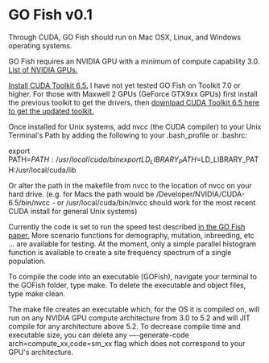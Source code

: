 # GO Fish v0.1

Through CUDA, GO Fish should run on Mac OSX, Linux, and Windows operating systems. 

GO Fish requires an NVIDIA GPU with a minimum of compute capability 3.0. [List of NVIDIA GPUs.](https://developer.nvidia.com/cuda-gpus)  

[Install CUDA Toolkit 6.5.](https://developer.nvidia.com/cuda-toolkit-65) I have not yet tested GO Fish on Toolkit 7.0 or higher. For those with Maxwell 2 GPUs (GeForce GTX9xx GPUs) first install the previous toolkit to get the drivers, then [download CUDA Toolkit 6.5 here to get the updated toolkit.](https://developer.nvidia.com/cuda-downloads-geforce-gtx9xx)

Once installed for Unix systems, add nvcc (the CUDA compiler) to your Unix Terminal's Path by adding the following to your .bash_profile or .bashrc:

export PATH=$PATH:/usr/local/cuda/bin  
export LD_LIBRARY_PATH=$LD_LIBRARY_PATH:/usr/local/cuda/lib

Or alter the path in the makefile from nvcc to the location of nvcc on your hard drive. (e.g. for Macs the path would be /Developer/NVIDIA/CUDA-6.5/bin/nvcc - or /usr/local/cuda/bin/nvcc should work for the most recent CUDA install for general Unix systems) 

Currently the code is set to run the speed test described [in the GO Fish paper.](http://dx.doi.org/10.1101/042622) More scenario functions for demography, mutation, inbreeding, etc ...  are available for testing. At the moment, only a simple parallel histogram function is available to create a site frequency spectrum of a single population. 

To compile the code into an executable (GOFish), navigate your terminal to the GOFish folder, type make. To delete the executable and object files, type make clean. 

The make file creates an executable which, for the OS it is compiled on, will run on any NVIDIA GPU compute architecture from 3.0 to 5.2 and will JIT compile for any architecture above 5.2. To decrease compile time and executable size, you can delete any —-generate-code arch=compute_xx,code=sm_xx flag which does not correspond to your GPU's architecture.
